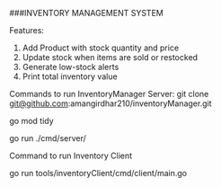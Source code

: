 ###INVENTORY MANAGEMENT SYSTEM

Features:
1. Add Product with stock quantity and price 
2. Update stock when items are sold or restocked
3. Generate low-stock alerts
4. Print total inventory value

Commands to run InventoryManager Server:
git clone git@github.com:amangirdhar210/inventoryManager.git

go mod tidy

go run ./cmd/server/

Command to run Inventory Client

go run tools/inventoryClient/cmd/client/main.go

